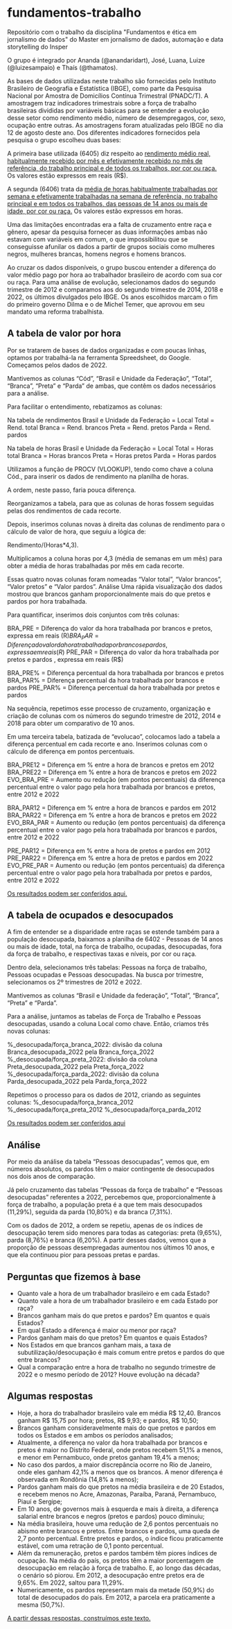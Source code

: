 # fundamentos-trabalho
Repositório com o trabalho da disciplina "Fundamentos e ética em jornalismo de dados" do Master em jornalismo de dados, automação e data storytelling do Insper

O grupo é integrado por Ananda (@anandaridart), José, Luana, Luize (@luizesampaio) e Thaís (@thamatos). 

As bases de dados utilizadas neste trabalho são fornecidas pelo Instituto Brasileiro de Geografia e Estatística (IBGE), como parte da Pesquisa Nacional por Amostra de Domicílios Contínua Trimestral (PNADC/T). A amostragem traz indicadores trimestrais sobre a força de trabalho brasileiras divididas por variáveis básicas para se entender a evolução desse setor como rendimento médio, número de desempregagos, cor, sexo, ocupação entre outras. As amostragens foram atualizadas pelo IBGE no dia 12 de agosto deste ano. Dos diferentes indicadores fornecidos pela pesquisa o grupo escolheu duas bases: 

A primeira base utilizada (6405) diz respeito ao [rendimento médio real, habitualmente recebido por mês e efetivamente recebido no mês de referência, do trabalho principal e de todos os trabalhos, por cor ou raça.](https://sidra.ibge.gov.br/tabela/6405) Os valores estão expressos em reais (R$). 

A segunda (6406) trata da [média de horas habitualmente trabalhadas por semana e efetivamente trabalhadas na semana de referência, no trabalho principal e em todos os trabalhos, das pessoas de 14 anos ou mais de idade, por cor ou raça.](https://sidra.ibge.gov.br/tabela/6406) Os valores estão expressos em horas. 

Uma das limitações encontradas era a falta de cruzamento entre raça e gênero, apesar da pesquisa fornecer as duas informações ambas não estavam com variáveis em comum, o que impossibilitou que se conseguisse afunilar os dados a partir de grupos sociais como mulheres negros, mulheres brancas, homens negros e homens brancos. 

Ao cruzar os dados disponíveis, o grupo buscou entender a diferença do valor médio pago por hora ao trabalhador brasileiro de acordo com sua cor ou raça. Para uma análise de evolução, selecionamos dados do segundo trimestre de 2012 e comparamos aos do segundo trimestre de 2014, 2018 e 2022, os últimos divulgados pelo IBGE. Os anos escolhidos marcam o fim do primeiro governo Dilma e o de Michel Temer, que aprovou em seu mandato uma reforma trabalhista.  

## **A tabela de valor por hora**

Por se tratarem de bases de dados organizadas e com poucas linhas, optamos por trabalhá-la na ferramenta Spreedsheet, do Google. Começamos pelos dados de 2022.

Mantivemos as colunas “Cód”, “Brasil e Unidade da Federação”, “Total”, “Branca”, “Preta” e “Parda” de ambas, que contêm os dados necessários para a análise. 

Para facilitar o entendimento, rebatizamos as colunas:

Na tabela de rendimentos
Brasil e Unidade da Federação = Local
Total = Rend. total
Branca = Rend. brancos
Preta = Rend. pretos
Parda = Rend. pardos

Na tabela de horas
Brasil e Unidade da Federação = Local
Total = Horas total
Branca = Horas brancos
Preta = Horas pretos
Parda = Horas pardos

Utilizamos a função de PROCV (VLOOKUP), tendo como chave a coluna Cód., para inserir os dados de rendimento na planilha de horas. 

A ordem, neste passo, faria pouca diferença. 

Reorganizamos a tabela, para que as colunas de horas fossem seguidas pelas dos rendimentos de cada recorte. 

Depois, inserimos colunas novas à direita das colunas de rendimento para o cálculo de valor de hora, que seguiu a lógica de:

Rendimento/(Horas*4,3). 

Multiplicamos a coluna horas por 4,3 (média de semanas em um mês) para obter a média de horas trabalhadas por mês em cada recorte.

Essas quatro novas colunas foram nomeadas “Valor total”, “Valor brancos”, “Valor pretos” e “Valor pardos”.
Análise
Uma rápida visualização dos dados mostrou que brancos ganham proporcionalmente mais do que pretos e pardos por hora trabalhada.

Para quantificar, inserimos dois conjuntos com três colunas:

BRA_PRE = Diferença do valor da hora trabalhada por brancos e pretos, expressa em reais (R$)
BRA_PAR = Diferença do valor da hora trabalhada por brancos e pardos, expressa em reais (R$)
PRE_PAR = Diferença do valor da hora trabalhada por pretos e pardos , expressa em reais (R$)

BRA_PRE% = Diferença percentual da hora trabalhada por brancos e pretos
BRA_PAR% = Diferença percentual da hora trabalhada por brancos e pardos
PRE_PAR% = Diferença percentual da hora trabalhada por pretos e pardos

Na sequência, repetimos esse processo de cruzamento, organização e criação de colunas com os números do segundo trimestre de 2012, 2014 e 2018 para obter um comparativo de 10 anos. 

Em uma terceira tabela, batizada de “evolucao”, colocamos lado a tabela a diferença percentual em cada recorte e ano. Inserimos colunas com o cálculo de diferença em pontos percentuais.

BRA_PRE12 = Diferença em % entre a hora de brancos e pretos em 2012
BRA_PRE22 = Diferença em % entre a hora de brancos e pretos em 2022
EVO_BRA_PRE = Aumento ou redução (em pontos percentuais) da diferença percentual entre o valor pago pela hora trabalhada por brancos e pretos, entre 2012 e 2022

BRA_PAR12 = Diferença em % entre a hora de brancos e pardos em 2012
BRA_PAR22 = Diferença em % entre a hora de brancos e pretos em 2022
EVO_BRA_PAR = Aumento ou redução (em pontos percentuais) da diferença percentual entre o valor pago pela hora trabalhada por brancos e pardos, entre 2012 e 2022

PRE_PAR12 = Diferença em % entre a hora de pretos e pardos em 2012
PRE_PAR22 = Diferença em % entre a hora de pretos e pardos em 2022
EVO_PRE_PAR = Aumento ou redução (em pontos percentuais) da diferença percentual entre o valor pago pela hora trabalhada por pretos e pardos, entre 2012 e 2022

[Os resultados podem ser conferidos aqui.](https://docs.google.com/spreadsheets/d/172SQXJOHbcb5AC1YbBgL5XkgzYH2v94JV8Pp2sCMEu8/edit)

## **A tabela de ocupados e desocupados**

A fim de entender se a disparidade entre raças se estende também para a população desocupada, baixamos a planilha de 6402 - Pessoas de 14 anos ou mais de idade, total, na força de trabalho, ocupadas, desocupadas, fora da força de trabalho, e respectivas taxas e níveis, por cor ou raça.

Dentro dela, selecionamos três tabelas: Pessoas na força de trabalho, Pessoas ocupadas e Pessoas desocupadas. Na busca por trimestre, selecionamos os 2º trimestres de 2012 e 2022. 

Mantivemos as colunas “Brasil e Unidade da federação”, “Total”, “Branca”, “Preta” e “Parda”.

Para a análise, juntamos as tabelas de Força de Trabalho e Pessoas desocupadas, usando a coluna Local como chave. Então, criamos três novas colunas:

%_desocupada/força_branca_2022: divisão da coluna  Branca_desocupada_2022 pela Branca_força_2022
%_desocupada/força_preta_2022: divisão da coluna  Preta_desocupada_2022 pela  Preta_força_2022
%_desocupada/força_parda_2022: divisão da coluna  Parda_desocupada_2022 pela  Parda_força_2022

Repetimos o processo para os dados de 2012, criando as seguintes colunas:
%_desocupada/força_branca_2012
%_desocupada/força_preta_2012
%_desocupada/força_parda_2012


[Os resultados podem ser conferidos aqui](https://docs.google.com/spreadsheets/d/192T5CGUYyXIi3pWtXP7Hy1kE16S_NaS7ifcxSoPpshk/edit#gid=1520158499)

## **Análise**

Por meio da análise da tabela “Pessoas desocupadas”, vemos que, em números absolutos, os pardos têm o maior contingente de desocupados nos dois anos de comparação.

Já pelo cruzamento das tabelas “Pessoas da força de trabalho” e “Pessoas desocupadas” referentes a 2022, percebemos que, proporcionalmente à força de trabalho, a população preta é a que tem mais desocupados (11,29%), seguida da parda (10,80%) e da branca (7,31%).

Com os dados de 2012, a ordem se repetiu, apenas de os índices de desocupação terem sido menores para todas as categorias: preta (9,65%), parda (8,76%) e branca (6,20%). A partir desses dados, vemos que a proporção de pessoas desempregadas aumentou nos últimos 10 anos, e que ela continuou pior para pessoas pretas e pardas.

## **Perguntas que fizemos à base**

* Quanto vale a hora de um trabalhador brasileiro e em cada Estado? 
* Quanto vale a hora de um trabalhador brasileiro e em cada Estado por raça?
* Brancos ganham mais do que pretos e pardos? Em quantos e quais Estados?
* Em qual Estado a diferença é maior ou menor por raça?
* Pardos ganham mais do que pretos? Em quantos e quais Estados?
* Nos Estados em que brancos ganham mais, a taxa de subutilização/desocupação é mais comum entre pretos e pardos do que entre brancos?
* Qual a comparação entre a hora de trabalho no segundo trimestre de 2022 e o mesmo período de 2012? Houve evolução na década?

## **Algumas respostas**

* Hoje, a hora do trabalhador brasileiro vale em média R$ 12,40. Brancos ganham R$ 15,75 por hora; pretos, R$ 9,93; e pardos, R$ 10,50;
* Brancos ganham consideravelmente mais do que pretos e pardos em todos os Estados e em ambos os períodos analisados;
* Atualmente, a diferença no valor da hora trabalhada por brancos e pretos é maior no Distrito Federal, onde pretos recebem 51,1% a menos, e menor em Pernambuco, onde pretos ganham 19,4% a menos;
* No caso dos pardos, a maior discrepância ocorre no Rio de Janeiro, onde eles ganham 42,1% a menos que os brancos. A menor diferença é observada em Rondônia (14,8% a menos);
* Pardos ganham mais do que pretos na média brasileira e de 20 Estados, e recebem menos no Acre, Amazonas, Paraíba, Paraná, Pernambuco, Piauí e Sergipe;
* Em 10 anos, de governos mais à esquerda e mais à direita, a diferença salarial entre brancos e negros (pretos e pardos) pouco diminuiu;
* Na média brasileira, houve uma redução de 2,6 pontos percentuais no abismo entre brancos e pretos. Entre brancos e pardos, uma queda de 2,7 ponto percentual. Entre pretos e pardos, o índice ficou praticamente estável, com uma retração de 0,1 ponto percentual.
* Além da remuneração, pretos e pardos também têm piores índices de ocupação. Na média do país, os pretos têm a maior porcentagem de desocupação em relação à força de trabalho. E, ao longo das décadas, o cenário só piorou. Em 2012, a desocupação entre pretos era de 9,65%. Em 2022, saltou para 11,29%.
* Numericamente, os pardos representam mais da metade (50,9%) do total de desocupados do país. Em 2012, a parcela era praticamente a mesma (50,7%).

[A partir dessas respostas, construímos este texto.](https://medium.com/@grupo1-prov/a-hora-mais-barata-do-mercado-de-trabalho-5453a27c2fb8)


